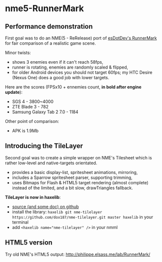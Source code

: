 nme5-RunnerMark
==============

Performance demonstration
-------------------------

First goal was to do an NME(5 - ReRelease) port of [esDotDev's RunnerMark][1] for fair comparison of a realistic game scene. 

Minor twists: 
- shows 3 enemies even if it can't reach 58fps,
- runner is rotating, enemies are randomly scaled & flipped,
- for older Android devices you should not target 60fps; my HTC Desire (Nexus One) does a good job with lower targets.

Here are the scores (FPSx10 + ennemies count, **in bold after engine update**):
 - SGS 4 - 3800~4000
 - ZTE Blade 3 - 782
 - Samsung Galaxy Tab 2 7.0 - 1184

Other point of comparison:
 - APK is 1.9Mb

Introducing the TileLayer
-------------------------

Second goal was to create a simple wrapper on NME's Tilesheet which is rather low-level and native-targets orientated. 

 - provides a basic display-list, spritesheet animations, mirroring,
 - includes a Sparrow spritesheet parser, supporting trimming,
 - uses Bitmaps for Flash & HTML5 target rendering (almost complete) instead of the limited, and a bit slow, drawTriangles fallback.

**TileLayer is now in haxelib**: 
- [source (and some doc) on github][2]
- install the library: `haxelib git nme-tilelayer https://github.com/dox187/nme-tilelayer.git master haxelib` in your terminal
- add `<haxelib name="nme-tilelayer" />` in your nmml

HTML5 version
-------------

Try old NME's HTML5 output: http://philippe.elsass.me/lab/RunnerMark/

[1]:https://github.com/esDotDev/RunnerMark
[2]:https://github.com/dox187/nme-tilelayer
